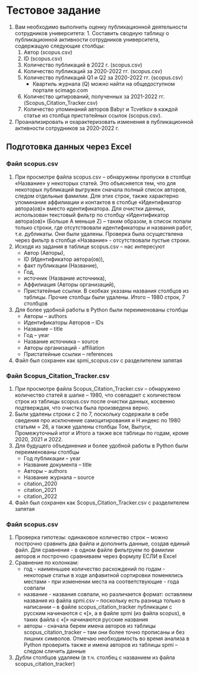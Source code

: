 # Тестовое задание 

1. Вам необходимо выполнить оценку публикационной деятельности сотрудников университета: 1.	Составить сводную таблицу о публикационной активности сотрудников университета, содержащую следующие столбцы:
    1.	Автор (scopus.csv)
    2.	ID (scopus.csv)
    3.	Количество публикаций в 2022 г. (scopus.csv)
    4.	Количество публикаций за 2020-2022 гг. (scopus.csv)
    5.	Количество публикаций Q1 и Q2 за 2020-2022 гг. (scopus.csv)
        -	Квартиль журнала (Q) можно найти на общедоступном портале scimago.com
    6.	Количество цитирований, полученных за 2021-2022 гг. (Scopus_Citation_Tracker.csv)
    7.	Количество упоминаний авторов Babyr и Tcvetkov в каждой статье из столбца пристатейных ссылок (scopus.csv).
2.	Проанализировать и охарактеризовать изменения в публикационной активности сотрудников за 2020-2022 г.

## Подготовка данных через Excel
### Файл scopus.csv
1.	При просмотре файла scopus.csv – обнаружены пропуски в столбце «Название» у некоторых статей. Это объясняется тем, что для некоторых публикаций выгружен сначала полный список авторов, следом отдельные фамилии. Для этих строк, также характерно упоминание аффилиации и контактов в столбце «Идентификатор автора(ов)» вместо идентификатора. Для очистки данных, использован текстовый фильтр по столбцу «Идентификатор автора(ов)» (Больше A меньше Z) – таким образом, в список попали только строки, где отсутствовали идентификаторы и названия работ, т.е. дубликаты. Они были удалены. Проверка была осуществлена через фильтр в столбце «Название» - отсутствовали пустые строки. 
2.	Исходя из задания в таблице scopus.csv – нас интересуют 
    -	Автор (Авторы), 
    -	ID (Идентификатор автора(ов)), 
    -	факт публикации (Название), 
    -	Год, 
    -	источник (Название источника), 
    -	Аффилиация (Авторы организаций),  
    -	Пристатейные ссылки.
В скобках указаны названия столбцов из таблицы. Прочие столбцы были удалены. Итого – 1980 строк, 7 столбцов
3.	Для более удобной работы в Python были переименованы столбцы 
    -	Авторы – authors 
    -	Идентификаторы Авторов – IDs 
    -	Название – title 
    -	Год – year
    -	Название источника – source
    -	Авторы организаций - affiliation
    -	Пристатейные ссылки – references 
4.	Файл был сохранен как spmi_scopus.csv с разделителем запятая

### Файл Scopus_Citation_Tracker.csv
1.	При просмотре файла Scopus_Citation_Tracker.csv – обнаружено количество статей в шапке – 1980, что совпадает с количеством строк из таблицы scopus.csv после очистки данных, косвенно подтверждая, что очистка была произведена верно.
2.	Были удалены строки с 2 по 7, поскольку содержали в себе сведения про исключение самоцитирования и H индекс по 1980 статьям = 26, а также удалены столбцы Том, Выпуск, Промежуточный итог и Итого а также все таблицы по годам, кроме 2020, 2021 и 2022.
3.	Для будущего объединения и более удобной работы в Python были переименованы столбцы 
    -	Год публикации – year
    -	Название документа – title 
    -	Авторы – authors 
    -	Название журнала – source
    -	citation_2020
    -	citation_2021
    -	citation_2022
5.	Файл был сохранен как Scopus_Citation_Tracker.csv с разделителем запятая

### Файл scopus.csv
1.	Проверка гипотезы: одинаковое количество строк – можно построчно сравнить два файла и дополнить данные, создав единый файл. Для сравнения - в одном файле фильтруем по фамилии авторов и построчно сравниваем через формулу ЕСЛИ в Excel
2.	Сравнение по колонкам:
    -	год - наименьшее количество расхождений по годам - некоторые статьи в ходе алфавитной сортировки поменялись местами - при изменении места на соответствующие - года совпали
    -	название - названия совпали, но различается формат: оставляем названия из файла spmi.csv – поскольку есть разница только в написании – в файле scopus_citation_tracker публикации с русским начинаются с «[», а в файле spmi (из файла scopus), в таких файла с «[» начинаются русские названия
    -	авторы - сначала берем имена авторов из таблицы scopus_citation_tracker – там они более точно прописаны и без лишних символов. Отмечаю необходимость  во время анализа в Python проверить также и имена авторов из таблицы spmi – следом сличить данные
3.	Дубли столбцов удаляем (в т.ч. столбец с названием из файла scopus_citation_tracker)



















